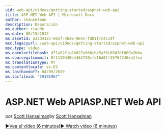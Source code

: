 ```yaml
---
uid: web-api/videos/getting-started/aspnet-web-api
title: ASP.NET Web API | Microsoft Docs
author: shanselman
description: Depuración
ms.author: riande
ms.date: 08/15/2012
ms.assetid: a3ad418c-601f-4be8-964c-fd81f7c4cc9f
msc.legacyurl: /web-api/videos/getting-started/aspnet-web-api
msc.type: video
ms.openlocfilehash: d71a92f1c8b027a966cbe5a35c0947df009b2bba
ms.sourcegitcommit: 0f1119340e4464720cfd16d0ff15764746ea1fea
ms.translationtype: MT
ms.contentlocale: es-ES
ms.lasthandoff: 04/09/2019
ms.locfileid: "59391967"
---
```

# <a name="aspnet-web-api"></a><span data-ttu-id="61f3a-103">ASP.NET Web API</span><span class="sxs-lookup"><span data-stu-id="61f3a-103">ASP.NET Web API</span></span>

<span data-ttu-id="61f3a-104">por [Scott Hanselman](https://github.com/shanselman)</span><span class="sxs-lookup"><span data-stu-id="61f3a-104">by [Scott Hanselman](https://github.com/shanselman)</span></span>

[<span data-ttu-id="61f3a-105">&#9654;Vea el vídeo (6 minutos)</span><span class="sxs-lookup"><span data-stu-id="61f3a-105">&#9654; Watch video (6 minutes)</span></span>](https://channel9.msdn.com/Blogs/ASP-NET-Site-Videos/aspnet-web-api)
